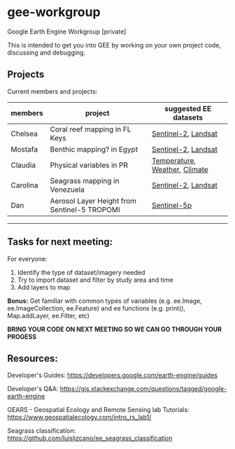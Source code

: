 # gee-workgroup
Google Earth Engine Workgroup [private]

This is intended to get you into GEE by working on your own project code, discussing and debugging.

## Projects
Current members and projects:

| members   | project                                       | suggested EE datasets |
| --------- | --------------------------------------------- | ------------------ |
| Chelsea   | Coral reef mapping in FL Keys                 | [Sentinel-2](https://developers.google.com/earth-engine/datasets/catalog/sentinel-2), [Landsat](https://developers.google.com/earth-engine/datasets/catalog/landsat)
| Mostafa   | Benthic mapping? in Egypt                     | [Sentinel-2](https://developers.google.com/earth-engine/datasets/catalog/sentinel-2), [Landsat](https://developers.google.com/earth-engine/datasets/catalog/landsat)
| Claudia   | Physical variables in PR                      | [Temperature](https://developers.google.com/earth-engine/datasets/tags/temperature), [Weather](https://developers.google.com/earth-engine/datasets/tags/weather), [Climate](https://developers.google.com/earth-engine/datasets/tags/climate)
| Carolina  | Seagrass mapping in Venezuela                 | [Sentinel-2](https://developers.google.com/earth-engine/datasets/catalog/sentinel-2), [Landsat](https://developers.google.com/earth-engine/datasets/catalog/landsat)
| Dan       | Aerosol Layer Height from Sentinel-5 TROPOMI  | [Sentinel-5p](https://developers.google.com/earth-engine/datasets/catalog/sentinel-5p)
----------------------------------------------------------------------

## Tasks for next meeting:
For everyone:
1. Identify the type of dataset/imagery needed
2. Try to import dataset and filter by study area and time
3. Add layers to map

<b>Bonus:</b> Get familiar with common types of variables (e.g. ee.Image, ee.ImageCollection, ee.Feature) and ee functions (e.g. print(), Map.addLayer, ee.Filter, etc)

<b>BRING YOUR CODE ON NEXT MEETING SO WE CAN GO THROUGH YOUR PROGESS</b>

## Resources:

Developer's Guides: https://developers.google.com/earth-engine/guides

Developer's Q&A: https://gis.stackexchange.com/questions/tagged/google-earth-engine

GEARS - Geospatial Ecology and Remote Sensing lab Tutorials: https://www.geospatialecology.com/intro_rs_lab1/

Seagrass classification: https://github.com/luislizcano/ee_seagrass_classification


